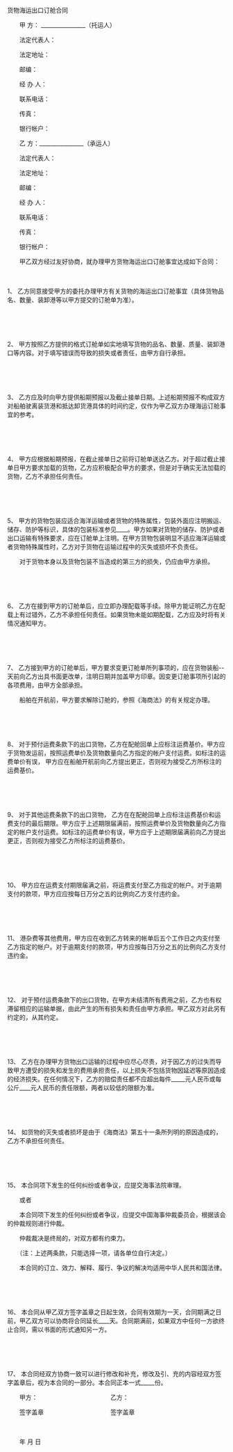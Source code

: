 



货物海运出口订舱合同



 

　　甲 方： ________________（托运人）

　　法定代表人：

　　法定地址：

　　邮编：

　　经 办 人：

　　联系电话：

　　传真：

　　银行帐户：　　

　　乙 方：________________（承运人）

　　法定代表人：

　　法定地址：

　　邮编：

　　经 办 人：

　　联系电话：

　　传真：

　　银行帐户：　　

　　甲乙双方经过友好协商，就办理甲方货物海运出口订舱事宜达成如下合同：

　　

1、
乙方同意接受甲方的委托办理甲方有关货物的海运出口订舱事宜（具体货物品名、数量、装卸港等以甲方提交的订舱单为准）。

　　

　　

2、
甲方按照乙方提供的格式订舱单如实地填写货物的品名、数量、质量、装卸港口等内容。对于填写错误而导致的损失或者责任，由甲方自行承担。

　　

　　

3、
乙方应及时向甲方提供船期预报以及截止接单日期。上述船期预报不构成双方对船舶驶离装货港和抵达卸货港具体的时间约定，仅作为甲乙双方办理海运订舱事宜的参考。

　　

　　

4、
甲方应根据船期预报，在截止接单日之前将订舱单送达乙方。对于超过截止接单日甲方要求加载的货物，乙方应积极配合甲方的要求，但是对于确实无法加载的货物，乙方不承担任何责任。

　　

　　

5、
甲方的货物包装应适合海洋运输或者货物的特殊属性，包装外面应注明搬运、储存、防护等标识，具体的包装标准参见____。甲方如果对货物的储存、防护或者出口运输有特殊要求，应在订舱单上注明。在甲方货物包装明显不适应海洋运输或者货物特殊属性时，乙方对于货物在运输过程中的灭失或损坏不负责任。

　　对于货物本身以及货物包装不当造成的第三方的损失，仍应由甲方承担。

　　

　　

6、
乙方在接到甲方的订舱单后，应立即办理配载等手续。除甲方能证明乙方在配载上有过错外，乙方不承担任何责任。如果货物未能如期配载，乙方应及时将有关情况通知甲方。

　　

　　

7、
乙方接到甲方的订舱单后，甲方要求变更订舱单所列事项的，应在货物装船--天前向乙方出具书面更改单，注明日期并加盖甲方印章。因变更订舱事项所引起的各项费用，由甲方全部承担。

　　船舶在开航前，甲方要求解除订舱的，参照《海商法》的有关规定办理。

　　

　　

8、
对于预付运费条款下的出口货物，乙方在配舱回单上应标注运费基价。甲方应于货物发运前，按照运费单价及货物数量向乙方指定的帐户支付运费。如标注的运费单价有误， 甲方应在船舶开航前向乙方提出更正，否则视为接受乙方所标注的运费基价。

　　

　　

9、
对于其他运费条款下的出口货物， 乙方在在配舱回单上应标注运费基价和运费支付的最后期限。甲方应于上述期限届满前，按照运费单价及货物数量向乙方指定的帐户支付运费。如标注的运费单价有误，甲方应于上述期限届满前向乙方提出更正，否则视为接受乙方所标注的运费基价。

　　

　　

10、
甲方应在运费支付期限届满之前，将运费支付至乙方指定的帐户。对于逾期支付的款项，甲方应应按每日万分之五的比例向乙方支付违约金。

　　

　　

11、
港杂费等其他费用，甲方应在收到乙方转来的帐单后五个工作日之内支付至乙方指定的帐户。对于逾期支付的款项，甲方应按每日万分之五的比例向乙方支付违约金。

　　

　　

12、
对于预付运费条款下的出口货物，在甲方未结清所有费用之前，乙方也有权滞留相应的运输单据，由此产生的所有损失和责任由甲方承担。甲乙双方对此另有约定的，从其约定。

　　

　　

13、
乙方在办理甲方货物出口运输的过程中应尽心尽责，对于因乙方的过失而导致甲方遭受的损失和发生的费用承担责任，以上损失不包括货物因延迟等原因造成的经济损失。在任何情况下，乙方的赔偿责任都不应超出每件_____元人民币或每公斤____元人民币的责任限额，两者以较低的限额为准。

　　

　　

14、
如货物的灭失或者损坏是由于《海商法》第五十一条所列明的原因造成的，乙方不承担任何责任。

　　

　　

15、
本合同项下发生的任何纠纷或者争议，应提交海事法院审理。

　　或者

　　本合同项下发生的任何纠纷或者争议，应提交中国海事仲裁委员会，根据该会的仲裁规则进行仲裁。

　　仲裁裁决是终局的，对双方都有约束力。

　　（注：上述两条款，只能选择一项，请各单位自行决定。）

　　本合同的订立、效力、解释、履行、争议的解决均适用中华人民共和国法律。

　　

　　

16、
本合同从甲乙双方签字盖章之日起生效，合同有效期为一天，合同期满之日前，甲乙双方可以协商将合同延长____天。合同期满前，如果双方中任何一方欲终止合同，需以书面的形式通知另一方。

　　

　　

17、
本合同经双方协商一致可以进行修改和补充，修改及引、充的内容经双方签字盖章后，视为本合同的一部分。本合同正本一式_____份。　　

　　甲方：　　　　　　　　　　　　乙方：

　　签字盖章　　　　　　　　　　　签字盖章

　　


 　　年 月 日
 
　　

